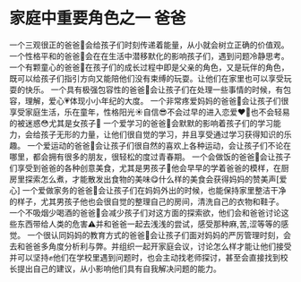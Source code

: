 # 家庭中重要角色之一 爸爸
一个三观很正的爸爸👨会给孩子们时刻传递着能量，从小就会树立正确的价值观。
一个性格平和的爸爸👨会在在生活中潜移默化的影响孩子们，遇到问题冷静思考。
一个有颗童心的爸爸👨在孩子们的成长过程中即是父亲的角色，又是玩伴的角色，既可以给孩子们指引方向又能陪他们没有束缚的玩耍。让他们在家里也可以享受玩耍的快乐。
一个具有极强包容性的爸爸👨会让孩子们在处理一些事情的时候，有包容，理解，爱心💗体现小小年纪的大度。
一个非常疼爱妈妈的爸爸👨会让孩子们很享受家庭生活，乐在童年，性格阳光☀️自信😎不会过早的进入恋爱❤️‍🔥也不会轻易的被迷惑😳尤其是女孩子👧
一个爱学习的爸爸👨会默默的影响着孩子们的学习能力，会给孩子无形的力量，让他们很自觉的学习，并且享受通过学习获得知识的乐趣。
一个爱运动的爸爸👨会让孩子们很自然的喜欢上各种运动，会让孩子们不论在哪里，都会拥有很多的朋友，很轻松的度过青春期。
一个会做饭的爸爸👨会让孩子们享受到爸爸的各种创意美食，尤其是男孩子👦他会早早的学着爸爸的模样，在厨房里探索怎么煮，才能散发出食物的美味😋什么样的美食会获得妈妈的赞美声[爱心]
一个爱做家务的爸爸👨会让孩子们在妈妈外出的时候，也能保持家里整洁干净的样子，尤其男孩子他也会很自觉的整理自己的房间，清洗自己的衣物和鞋子。
一个不吸烟少喝酒的爸爸👨会减少孩子们对这方面的探索欲，他们会和爸爸讨论这些东西带给人类的危害⚠️并和爸爸一起去浅浅的尝试，感受那种麻,苦,涩等等的感觉。
一个很认同妈妈的教育方式的爸爸👨会让孩子们面对妈妈的严厉管理时刻，会去和爸爸多角度分析利与弊。并组织一起开家庭会议，讨论怎么样才能让他们接受并可以坚持✊他们在学校里遇到问题时，也会主动找老师探讨，甚至会直接找到校长提出自己的建议，从小影响他们具有自我解决问题的能力。